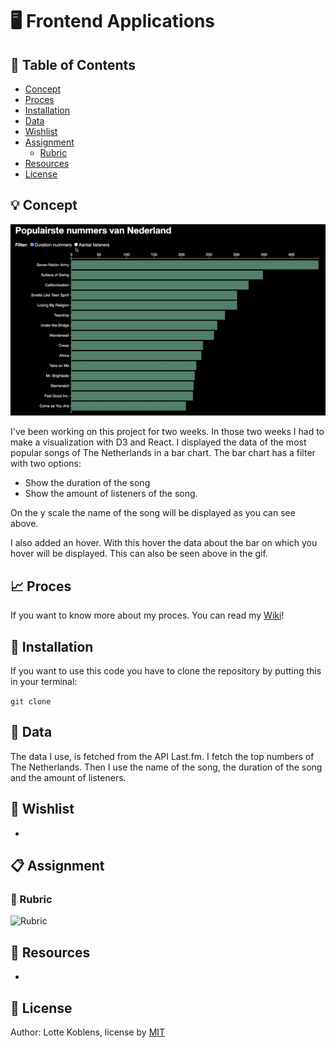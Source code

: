 # :desktop_computer: Frontend Applications

## :bookmark_tabs:	 Table of Contents

* [Concept](https://github.com/lottekoblens/frontend-applications#bulb-concept)
* [Proces](https://github.com/lottekoblens/frontend-applications#chart_with_upwards_trend-proces)
* [Installation]()
* [Data]()
* [Wishlist]()
* [Assignment]()
  * [Rubric]()
* [Resources]()
* [License]()

## :bulb: Concept

![Concept](https://github.com/lottekoblens/frontenddata/blob/master/concept.gif)

I've been working on this project for two weeks. In those two weeks I had to make a visualization with D3 and React. I displayed the data of the most popular songs of The Netherlands in a bar chart. The bar chart has a filter with two options:

* Show the duration of the song
* Show the amount of listeners of the song.

On the y scale the name of the song will be displayed as you can see above. 

I also added an hover. With this hover the data about the bar on which you hover will be displayed. This can also be seen above in the gif.

## :chart_with_upwards_trend: Proces

If you want to know more about my proces. You can read my [Wiki]()!

## :wrench: Installation

If you want to use this code you have to clone the repository by putting this in your terminal: 

``` git clone ```

## :file_folder:	 Data

The data I use, is fetched from the API Last.fm. I fetch the top numbers of The Netherlands. Then I use the name of the song, the duration of the song and the amount of listeners.


## :pencil: Wishlist

* 

## :clipboard: Assignment



### :page_facing_up: Rubric

![Rubric](./Rubric.png)

## :mag_right: Resources

* 

## :page_with_curl: License

Author: Lotte Koblens, license by [MIT]()
